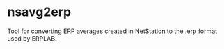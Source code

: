 # nsavg2erp
Tool for converting ERP averages created in NetStation to the .erp format used by ERPLAB.
